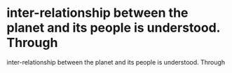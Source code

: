 # inter-relationship between the planet and its people is understood. Through

inter-relationship between the planet and its people is understood. Through